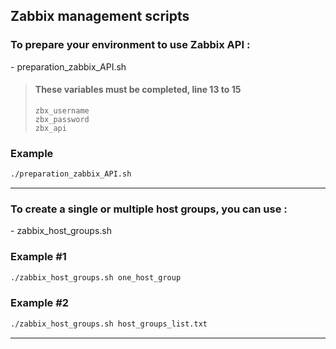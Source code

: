 ## Zabbix management scripts

### To prepare your environment to use Zabbix API :
\- preparation_zabbix_API.sh

> #### These variables must be completed, line 13 to 15
>
> `zbx_username`  
> `zbx_password`  
> `zbx_api`

### Example

```bash
./preparation_zabbix_API.sh
```

***

### To create a single or multiple host groups, you can use :
\- zabbix_host_groups.sh

### Example #1

```bash
./zabbix_host_groups.sh one_host_group
```

### Example #2

```bash
./zabbix_host_groups.sh host_groups_list.txt
```

***
